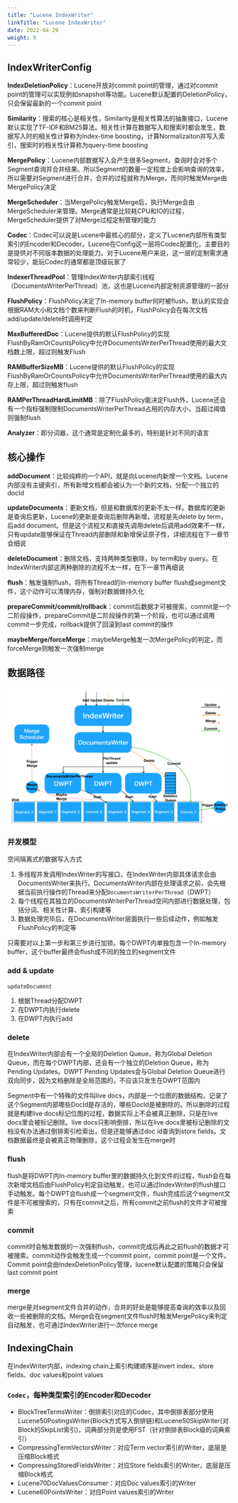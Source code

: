 ```yaml
---
title: "Lucene IndexWriter"
linkTitle: "Lucene IndexWriter"
date: 2022-04-29
weight: 9
---
```


## IndexWriterConfig

**IndexDeletionPolicy**：Lucene开放对commit point的管理，通过对commit point的管理可以实现例如snapshot等功能。Lucene默认配置的DeletionPolicy，只会保留最新的一个commit point

**Similarity**：搜索的核心是相关性，Similarity是相关性算法的抽象接口，Lucene默认实现了TF-IDF和BM25算法。相关性计算在数据写入和搜索时都会发生，数据写入时的相关性计算称为Index-time boosting，计算Normalizaiton并写入索引，搜索时的相关性计算称为query-time boosting

**MergePolicy**：Lucene内部数据写入会产生很多Segment，查询时会对多个Segment查询并合并结果。所以Segment的数量一定程度上会影响查询的效率，所以需要对Segment进行合并，合并的过程就称为Merge，而何时触发Merge由MergePolicy决定

**MergeScheduler**：当MergePolicy触发Merge后，执行Merge会由MergeScheduler来管理。Merge通常是比较耗CPU和IO的过程，MergeScheduler提供了对Merge过程定制管理的能力

**Codec**：Codec可以说是Lucene中最核心的部分，定义了Lucene内部所有类型索引的Encoder和Decoder。Lucene在Config这一层将Codec配置化，主要目的是提供对不同版本数据的处理能力。对于Lucene用户来说，这一层的定制需求通常较少，能玩Codec的通常都是顶级玩家了

**IndexerThreadPool**：管理IndexWriter内部索引线程（DocumentsWriterPerThread）池，这也是Lucene内部定制资源管理的一部分

**FlushPolicy**：FlushPolicy决定了In-memory buffer何时被flush，默认的实现会根据RAM大小和文档个数来判断Flush的时机，FlushPolicy会在每次文档add/update/delete时调用判定

**MaxBufferedDoc**：Lucene提供的默认FlushPolicy的实现FlushByRamOrCountsPolicy中允许DocumentsWriterPerThread使用的最大文档数上限，超过则触发Flush

**RAMBufferSizeMB**：Lucene提供的默认FlushPolicy的实现FlushByRamOrCountsPolicy中允许DocumentsWriterPerThread使用的最大内存上限，超过则触发flush

**RAMPerThreadHardLimitMB**：除了FlushPolicy能决定Flush外，Lucene还会有一个指标强制限制DocumentsWriterPerThread占用的内存大小，当超过阈值则强制flush

**Analyzer**：即分词器，这个通常是定制化最多的，特别是针对不同的语言

## 核心操作

**addDocument**：比较纯粹的一个API，就是向Lucene内新增一个文档。Lucene内部没有主键索引，所有新增文档都会被认为一个新的文档，分配一个独立的docId

**updateDocuments**：更新文档，但是和数据库的更新不太一样。数据库的更新是查询后更新，Lucene的更新是查询后删除再新增。流程是先delete by term，后add document。但是这个流程又和直接先调用delete后调用add效果不一样，只有update能够保证在Thread内部删除和新增保证原子性，详细流程在下一章节会细说

**deleteDocument**：删除文档，支持两种类型删除，by term和by query。在IndexWriter内部这两种删除的流程不太一样，在下一章节再细说

**flush**：触发强制flush，将所有Thread的In-memory buffer flush成segment文件，这个动作可以清理内存，强制对数据做持久化

**prepareCommit/commit/rollback**：commit后数据才可被搜索，commit是一个二阶段操作，prepareCommit是二阶段操作的第一个阶段，也可以通过调用commit一步完成，rollback提供了回滚到last commit的操作

**maybeMerge/forceMerge**：maybeMerge触发一次MergePolicy的判定，而forceMerge则触发一次强制merge

## 数据路径

![alt](/img/777b45faf3214fd5abb53baaacf8c210.png)

### 并发模型

空间隔离式的数据写入方式

1. 多线程并发调用IndexWriter的写接口，在IndexWriter内部具体请求会由DocumentsWriter来执行。DocumentsWriter内部在处理请求之前，会先根据当前执行操作的Thread来分配`DocumentsWriterPerThread`（DWPT）
2. 每个线程在其独立的DocumentsWriterPerThread空间内部进行数据处理，包括分词、相关性计算、索引构建等
3. 数据​处理完毕后，在DocumentsWriter层面执行一些后续动作，例如触发FlushPolicy的判定等

只需要对以上第一步和第三步进行加锁。每个DWPT内单独包含一个In-memory buffer，这个buffer最终会flush成不同的独立的segment文件

### add & update

`updateDocument`

1. 根据Thread分配DWPT
2. 在DWPT内执行delete
3. 在DWPT内执行add

### delete

在IndexWriter内部会有一个全局的Deletion Queue，称为Global Deletion Queue，而在每个DWPT内部，还会有一个独立的Deletion Queue，称为Pending Updates。DWPT Pending Updates会与Global Deletion Queue进行双向同步，因为文档删除是全局范围的，不应该只发生在DWPT范围内

Segment中有一个特殊的文件叫live docs，内部是一个位图的数据结构，记录了这个Segment内部哪些DocId是存活的，哪些DocId是被删除的。所以删除的过程就是构建live docs标记位图的过程，数据实际上不会被真正删除，只是在live docs里会被标记删除。live docs只影响倒排，所以在live docs里被标记删除的文档没有办法通过倒排索引检索出，但是还能够通过doc id查询到store fields。文档数据最终是会被真正物理删除，这个过程会发生在merge时

### flush

flush是将DWPT内In-memory buffer里的数据持久化到文件的过程，flush会在每次新增文档后由FlushPolicy判定自动触发，也可以通过IndexWriter的flush接口手动触发。每个DWPT会flush成一个segment文件，flush完成后这个segment文件是不可被搜索的，只有在commit之后，所有commit之前flush的文件才可被搜索

### commit

commit时会触发数据的一次强制flush，commit完成后再此之前flush的数据才可被搜索。commit动作会触发生成一个commit point，commit point是一个文件。Commit point会由IndexDeletionPolicy管理，lucene默认配置的策略只会保留last commit point

### merge

merge是对segment文件合并的动作，合并的好处是能够提高查询的效率以及回收一些被删除的文档。Merge会在segment文件flush时触发MergePolicy来判定自动触发，也可通过IndexWriter进行一次force merge

## IndexingChain

在IndexWriter内部，indexing chain上索引构建顺序是invert index、store fields、doc values和point values

### `Codec`，每种类型索引的Encoder和Decoder

- BlockTreeTermsWriter：倒排索引对应的Codec，其中倒排表部分使用Lucene50PostingsWriter(Block方式写入倒排链)和Lucene50SkipWriter(对Block的SkipList索引)，词典部分则是使用FST（针对倒排表Block级的词典索引）
- CompressingTermVectorsWriter：对应Term vector索引的Writer，底层是压缩Block格式
- CompressingStoredFieldsWriter：对应Store fields索引的Writer，底层是压缩Block格式
- Lucene70DocValuesConsumer：对应Doc values索引的Writer
- Lucene60PointsWriter：对应Point values索引的Writer